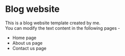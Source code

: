 # Blog website

This is a blog website template created by me.<br> You can modify the text content in the following pages - 
<ul>
  <li> Home page </li>
  <li> About us page </li>
  <li> Contact us page </li>
</ul>  
